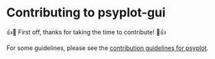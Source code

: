 # Contributing to psyplot-gui

:+1::tada: First off, thanks for taking the time to contribute! :tada::+1:

For some guidelines, please see the [contribution guidelines for psyplot](https://github.com/Chilipp/psyplot/blob/master/CONTRIBUTING.md).
